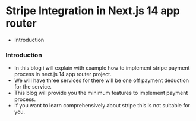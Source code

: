 # Stripe Integration in Next.js 14 app router

- Introduction

### Introduction
- In this blog i will explain with example how to implement stripe payment process in next.js 14 app router project. 
- We will have three services for there will be one off payment deduction for the service. 
- This blog will provide you the minimum features to implement payment process. 
- If you want to learn comprehensively about stripe this is not suitable for you.

